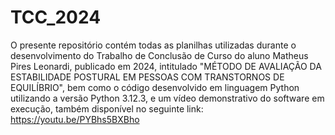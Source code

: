# TCC_2024
O presente repositório contém todas as planilhas utilizadas durante o desenvolvimento do Trabalho de Conclusão de Curso do aluno Matheus Pires Leonardi, publicado em 2024, intitulado "MÉTODO DE AVALIAÇÃO DA ESTABILIDADE POSTURAL EM PESSOAS COM TRANSTORNOS DE EQUILÍBRIO", bem como o código desenvolvido em linguagem Python utilizando a versão Python 3.12.3, e um vídeo demonstrativo do software em execução, também disponível no seguinte link: https://youtu.be/PYBhs5BXBho

